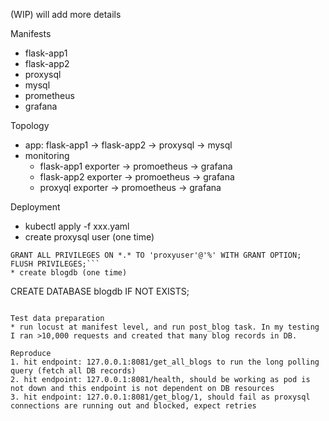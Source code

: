 (WIP) will add more details

Manifests
* flask-app1
* flask-app2
* proxysql
* mysql
* prometheus
* grafana

Topology
* app: flask-app1 -> flask-app2 -> proxysql -> mysql
* monitoring
    * flask-app1 exporter -> promoetheus -> grafana
    * flask-app2 exporter -> promoetheus -> grafana
    * proxyql exporter -> promoetheus -> grafana

Deployment
* kubectl apply -f xxx.yaml
* create proxysql user (one time)
```CREATE USER 'proxyuser'@'%' IDENTIFIED WITH mysql_native_password BY 'proxyuser_password';
GRANT ALL PRIVILEGES ON *.* TO 'proxyuser'@'%' WITH GRANT OPTION;
FLUSH PRIVILEGES;```
* create blogdb (one time)
```
CREATE DATABASE blogdb IF NOT EXISTS;
```

Test data preparation
* run locust at manifest level, and run post_blog task. In my testing I ran >10,000 requests and created that many blog records in DB.

Reproduce
1. hit endpoint: 127.0.0.1:8081/get_all_blogs to run the long polling query (fetch all DB records)
2. hit endpoint: 127.0.0.1:8081/health, should be working as pod is not down and this endpoint is not dependent on DB resources
3. hit endpoint: 127.0.0.1:8081/get_blog/1, should fail as proxysql connections are running out and blocked, expect retries
